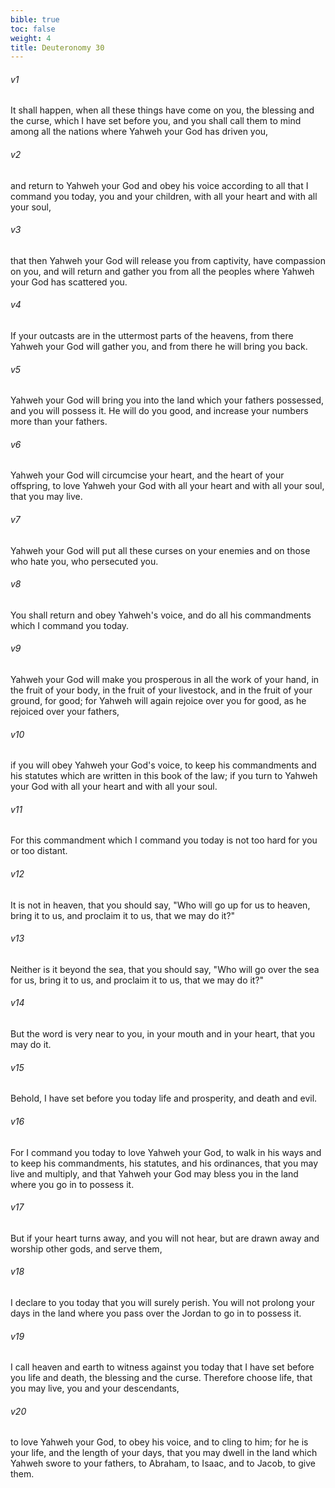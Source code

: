 ```yaml
---
bible: true
toc: false
weight: 4
title: Deuteronomy 30
---
```


###### v1 
It shall happen, when all these things have come on you, the blessing and the curse, which I have set before you, and you shall call them to mind among all the nations where Yahweh your God has driven you, 

###### v2 
and return to Yahweh your God and obey his voice according to all that I command you today, you and your children, with all your heart and with all your soul, 

###### v3 
that then Yahweh your God will release you from captivity, have compassion on you, and will return and gather you from all the peoples where Yahweh your God has scattered you. 

###### v4 
If your outcasts are in the uttermost parts of the heavens, from there Yahweh your God will gather you, and from there he will bring you back. 

###### v5 
Yahweh your God will bring you into the land which your fathers possessed, and you will possess it. He will do you good, and increase your numbers more than your fathers. 

###### v6 
Yahweh your God will circumcise your heart, and the heart of your offspring, to love Yahweh your God with all your heart and with all your soul, that you may live. 

###### v7 
Yahweh your God will put all these curses on your enemies and on those who hate you, who persecuted you. 

###### v8 
You shall return and obey Yahweh's voice, and do all his commandments which I command you today. 

###### v9 
Yahweh your God will make you prosperous in all the work of your hand, in the fruit of your body, in the fruit of your livestock, and in the fruit of your ground, for good; for Yahweh will again rejoice over you for good, as he rejoiced over your fathers, 

###### v10 
if you will obey Yahweh your God's voice, to keep his commandments and his statutes which are written in this book of the law; if you turn to Yahweh your God with all your heart and with all your soul. 

###### v11 
For this commandment which I command you today is not too hard for you or too distant. 

###### v12 
It is not in heaven, that you should say, "Who will go up for us to heaven, bring it to us, and proclaim it to us, that we may do it?" 

###### v13 
Neither is it beyond the sea, that you should say, "Who will go over the sea for us, bring it to us, and proclaim it to us, that we may do it?" 

###### v14 
But the word is very near to you, in your mouth and in your heart, that you may do it. 

###### v15 
Behold, I have set before you today life and prosperity, and death and evil. 

###### v16 
For I command you today to love Yahweh your God, to walk in his ways and to keep his commandments, his statutes, and his ordinances, that you may live and multiply, and that Yahweh your God may bless you in the land where you go in to possess it. 

###### v17 
But if your heart turns away, and you will not hear, but are drawn away and worship other gods, and serve them, 

###### v18 
I declare to you today that you will surely perish. You will not prolong your days in the land where you pass over the Jordan to go in to possess it. 

###### v19 
I call heaven and earth to witness against you today that I have set before you life and death, the blessing and the curse. Therefore choose life, that you may live, you and your descendants, 

###### v20 
to love Yahweh your God, to obey his voice, and to cling to him; for he is your life, and the length of your days, that you may dwell in the land which Yahweh swore to your fathers, to Abraham, to Isaac, and to Jacob, to give them.


